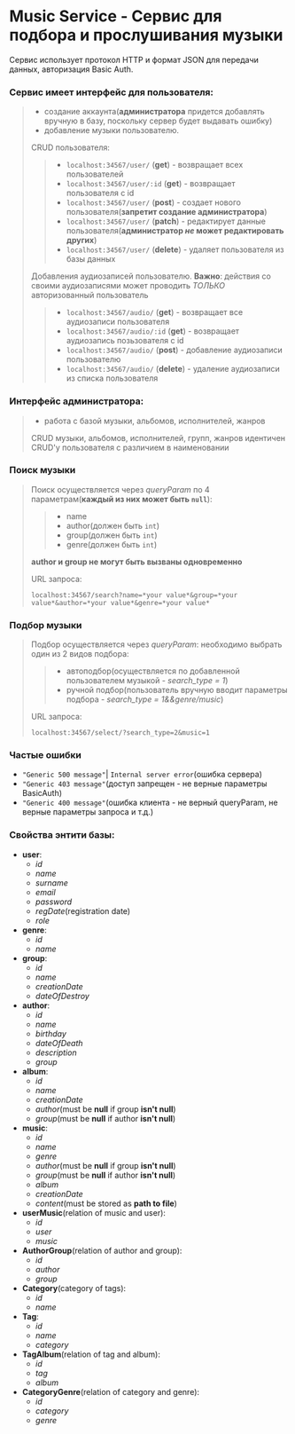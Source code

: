 # Music Service - Сервис для подбора и прослушивания музыки

Сервис использует протокол HTTP и формат JSON для передачи данных, авторизация Basic Auth.

### Сервис имеет интерфейс для пользователя:
> - создание аккаунта(**администратора** придется добавлять вручную в базу, поскольку сервер будет выдавать ошибку)
> - добавление музыки пользователю.
>
>
> CRUD пользователя:
>> - `localhost:34567/user/` (**get**) - возвращает всех пользователей
>> - `localhost:34567/user/:id` (**get**) - возвращает пользователя с id
>> - `localhost:34567/user/` (**post**) - создает нового пользователя(**запретит создание администратора**)
>> - `localhost:34567/user/` (**patch**) - редактирует данные пользователя(**администратор *не* может редактировать других**)
>> - `localhost:34567/user/` (**delete**) - удаляет пользователя из базы данных
> 
> Добавления аудиозаписей пользователю.
> **Важно**: действия со своими аудиозаписями может проводить *ТОЛЬКО* авторизованный пользователь
>> - `localhost:34567/audio/` (**get**) - возвращает все аудиозаписи пользователя
>> - `localhost:34567/audio/:id` (**get**) - возвращает аудиозапись позьзователя с id
>> - `localhost:34567/audio/` (**post**) - добавление аудиозаписи пользователю
>> - `localhost:34567/audio/` (**delete**) - удаление аудиозаписи из списка пользователя

### Интерфейс администратора:
> - работа с базой музыки, альбомов, исполнителей, жанров
>
> CRUD музыки, альбомов, исполнителей, групп, жанров идентичен CRUD'у пользователя с различием в наименовании

### Поиск музыки
> Поиск осуществляется через *queryParam* по 4 параметрам(**каждый из них может быть `null`**):
>> - name
>> - author(должен быть `int`)
>> - group(должен быть `int`)
>> - genre(должен быть `int`)
>
> **author и group не могут быть вызваны одновременно**
> 
> URL запроса:
>
> `localhost:34567/search?name=*your value*&group=*your value*&author=*your value*&genre=*your value*`

### Подбор музыки
> Подбор осуществляется через *queryParam*: необходимо выбрать один из 2 видов подбора:
>> - автоподбор(осуществляется по добавленной пользователем музыкой - *search_type = 1*)
>> - ручной подбор(пользователь вручную вводит параметры подбора - *search_type = 1&&genre/music*)
>
> URL запроса:
>
> `localhost:34567/select/?search_type=2&music=1`

### Частые ошибки
- `"Generic 500 message"`| `Internal server error`(ошибка сервера)
- `"Generic 403 message"`(доступ запрещен - не верные параметры BasicAuth)
- `"Generic 400 message"`(ошибка клиента - не верный queryParam, не верные параметры запроса и т.д.)



### Свойства энтити базы: 
- **user**:
	- *id*
	- *name*
	- *surname*
	- *email*
	- *password*
	- *regDate*(registration date)
	- *role*
- **genre**:
	- *id*
	- *name*
- **group**:
	- *id*
	- *name*
	- *creationDate*
	- *dateOfDestroy*
- **author**:
	- *id*
	- *name*
	- *birthday*
	- *dateOfDeath*
	- *description*
	- *group*
- **album**:
	- *id*
	- *name*
	- *creationDate*
	- *author*(must be **null** if group **isn't null**)
	- *group*(must be **null** if author **isn't null**)
- **music**:
	- *id*
	- *name*
	- *genre*
	- *author*(must be **null** if group **isn't null**)
	- *group*(must be **null** if author **isn't null**)
	- *album*
	- *creationDate*
	- *content*(must be stored as **path to file**)
- **userMusic**(relation of music and user):
	- *id*
	- *user*
	- *music*
- **AuthorGroup**(relation of author and group):
    - *id*
    - *author*
    - *group*
- **Category**(category of tags):
    - *id*
    - *name*
- **Tag**:
    - *id*
    - *name*
    - *category*
- **TagAlbum**(relation of tag and album):
    - *id*
    - *tag*
    - *album*
- **CategoryGenre**(relation of category and genre):
    - *id*
    - *category*
    - *genre*
